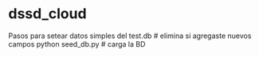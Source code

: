 # dssd_cloud
Pasos para setear datos simples 
del test.db    # elimina si agregaste nuevos campos
python seed_db.py # carga la BD
